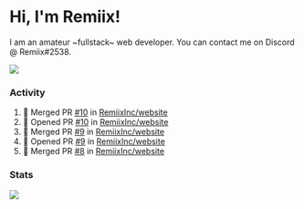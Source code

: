 # Hi, I'm Remiix!
I am an amateur \~fullstack\~ web developer. You can contact me on Discord @ Remiix#2538.

[![](https://img.shields.io/badge/dynamic/json?color=%237289DA&label=status&query=message.status&url=https%3A%2F%2Fstatsui.remiixinc.repl.co%2F693287782851936258)]()


### Activity
<!--START_SECTION:activity-->
1. 🎉 Merged PR [#10](https://github.com/RemiixInc/website/pull/10) in [RemiixInc/website](https://github.com/RemiixInc/website)
2. 💪 Opened PR [#10](https://github.com/RemiixInc/website/pull/10) in [RemiixInc/website](https://github.com/RemiixInc/website)
3. 🎉 Merged PR [#9](https://github.com/RemiixInc/website/pull/9) in [RemiixInc/website](https://github.com/RemiixInc/website)
4. 💪 Opened PR [#9](https://github.com/RemiixInc/website/pull/9) in [RemiixInc/website](https://github.com/RemiixInc/website)
5. 🎉 Merged PR [#8](https://github.com/RemiixInc/website/pull/8) in [RemiixInc/website](https://github.com/RemiixInc/website)
<!--END_SECTION:activity-->

### Stats
[![](https://github-readme-stats.vercel.app/api/top-langs/?username=RemiixInc&show_icons=true&theme=dark)]()
